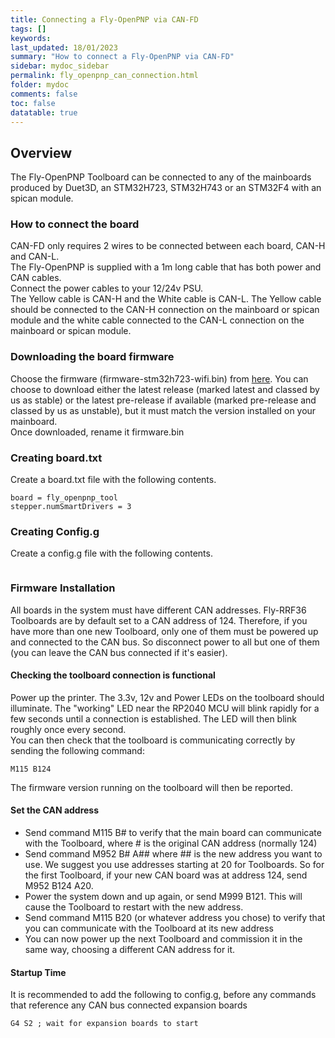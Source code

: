 ```yaml
---
title: Connecting a Fly-OpenPNP via CAN-FD
tags: []
keywords: 
last_updated: 18/01/2023
summary: "How to connect a Fly-OpenPNP via CAN-FD"
sidebar: mydoc_sidebar
permalink: fly_openpnp_can_connection.html
folder: mydoc
comments: false
toc: false
datatable: true
---
```


## Overview

The Fly-OpenPNP Toolboard can be connected to any of the mainboards produced by Duet3D, an STM32H723, STM32H743 or an STM32F4 with an spican module.  

### How to connect the board

CAN-FD only requires 2 wires to be connected between each board, CAN-H and CAN-L.  
The Fly-OpenPNP is supplied with a 1m long cable that has both power and CAN cables.  
Connect the power cables to your 12/24v PSU.  
The Yellow cable is CAN-H and the White cable is CAN-L. The Yellow cable should be connected to the CAN-H connection on the mainboard or spican module and the white cable connected to the CAN-L connection on the mainboard or spican module.  

### Downloading the board firmware

Choose the firmware (firmware-stm32h723-wifi.bin) from [here](https://github.com/gloomyandy/RepRapFirmware/releases). You can choose to download either the latest release (marked latest and classed by us as stable) or the latest pre-release if available (marked pre-release and classed by us as unstable), but it must match the version installed on your mainboard.  
Once downloaded, rename it firmware.bin  

### Creating board.txt

Create a board.txt file with the following contents.  

```text
board = fly_openpnp_tool
stepper.numSmartDrivers = 3
```

### Creating Config.g

Create a config.g file with the following contents.  

```text
```

### Firmware Installation

All boards in the system must have different CAN addresses. Fly-RRF36 Toolboards are by default set to a CAN address of 124. Therefore, if you have more than one new Toolboard, only one of them must be powered up and connected to the CAN bus. So disconnect power to all but one of them (you can leave the CAN bus connected if it's easier).

#### Checking the toolboard connection is functional

Power up the printer. The 3.3v, 12v and Power LEDs on the toolboard should illuminate. The "working" LED near the RP2040 MCU will blink rapidly for a few seconds until a connection is established. The LED will then blink roughly once every second.  
You can then check that the toolboard is communicating correctly by sending the following command:  

```text
M115 B124
```

The firmware version running on the toolboard will then be reported.  

#### Set the CAN address

* Send command M115 B# to verify that the main board can communicate with the Toolboard, where # is the original CAN address (normally 124)
* Send command M952 B# A## where ## is the new address you want to use. We suggest you use addresses starting at 20 for Toolboards. So for the first Toolboard, if your new CAN board was at address 124, send M952 B124 A20.
* Power the system down and up again, or send M999 B121. This will cause the Toolboard to restart with the new address.
* Send command M115 B20 (or whatever address you chose) to verify that you can communicate with the Toolboard at its new address
* You can now power up the next Toolboard and commission it in the same way, choosing a different CAN address for it.

#### Startup Time

It is recommended to add the following to config.g, before any commands that reference any CAN bus connected expansion boards

```text
G4 S2 ; wait for expansion boards to start
```
